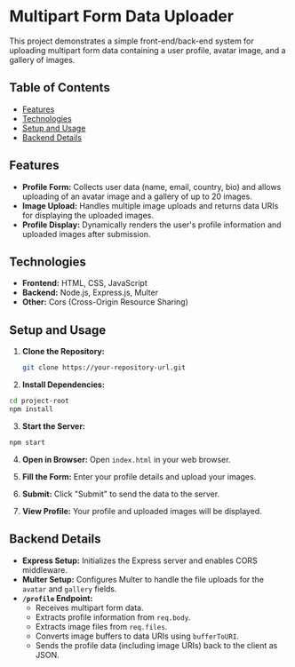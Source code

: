 # Multipart Form Data Uploader

This project demonstrates a simple front-end/back-end system for uploading multipart form data containing a user profile, avatar image, and a gallery of images.

## Table of Contents

- [Features](#features)
- [Technologies](#technologies)
- [Setup and Usage](#setup-and-usage)
- [Backend Details](#backend-details)

## Features

- **Profile Form:** Collects user data (name, email, country, bio) and allows uploading of an avatar image and a gallery of up to 20 images.
- **Image Upload:** Handles multiple image uploads and returns data URIs for displaying the uploaded images.
- **Profile Display:** Dynamically renders the user's profile information and uploaded images after submission.

## Technologies

- **Frontend:** HTML, CSS, JavaScript
- **Backend:** Node.js, Express.js, Multer
- **Other:** Cors (Cross-Origin Resource Sharing)

## Setup and Usage

1. **Clone the Repository:**
   ```bash
   git clone https://your-repository-url.git
   ```
2. **Install Dependencies:**

```bash
cd project-root
npm install
```

3. **Start the Server:**

```bash
npm start
```

4. **Open in Browser:**
   Open `index.html` in your web browser.

5. **Fill the Form:** Enter your profile details and upload your images.
6. **Submit:** Click "Submit" to send the data to the server.
7. **View Profile:** Your profile and uploaded images will be displayed.

## Backend Details

- **Express Setup:** Initializes the Express server and enables CORS middleware.
- **Multer Setup:** Configures Multer to handle the file uploads for the `avatar` and `gallery` fields.
- **`/profile` Endpoint:**
  - Receives multipart form data.
  - Extracts profile information from `req.body`.
  - Extracts image files from `req.files`.
  - Converts image buffers to data URIs using `bufferToURI`.
  - Sends the profile data (including image URIs) back to the client as JSON.


